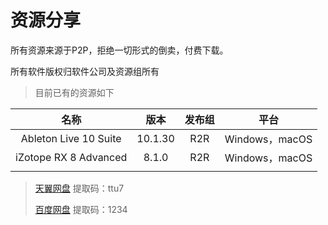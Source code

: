 # 资源分享

所有资源来源于P2P，拒绝一切形式的倒卖，付费下载。  

所有软件版权归软件公司及资源组所有

> 目前已有的资源如下

|         名称          |  版本   | 发布组 |      平台      |
| :-------------------: | :-----: | :----: | :------------: |
| Ableton Live 10 Suite | 10.1.30 |  R2R   | Windows，macOS |
| iZotope RX 8 Advanced |  8.1.0  |  R2R   | Windows，macOS |
|                       |         |        |                |

> [天翼网盘](https://cloud.189.cn/t/IRjMz2nyaAR3)    提取码：ttu7
>
> [百度网盘](https://pan.baidu.com/s/1foTFRr9JpEpttPoj9fDyqQ)    提取码：1234